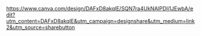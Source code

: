 https://www.canva.com/design/DAFxD8akqlE/SQN7ra4UkNAlPDlj1JEwbA/edit?utm_content=DAFxD8akqlE&utm_campaign=designshare&utm_medium=link2&utm_source=sharebutton
